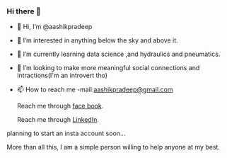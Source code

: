 ### Hi there 👋
- 👋 Hi, I’m @aashikpradeep
- 👀 I’m interested in anything below the sky and above it.
- 🌱 I’m currently learning data science ,and hydraulics and pneumatics.
- 💞️ I’m looking to make more meaningful social connections and intractions(I'm an introvert tho)
- 📫 How to reach me -mail:aashikpradeep@gmail.com

     Reach me through [face book](facebook.com/ashik.pradeep.7 ).
     
    Reach me through [LinkedIn](linkedin.com/in/aashikpradeep ).
    
 planning to start an insta account soon...
              

More than all this, I am a simple person willing to help anyone at my best.
